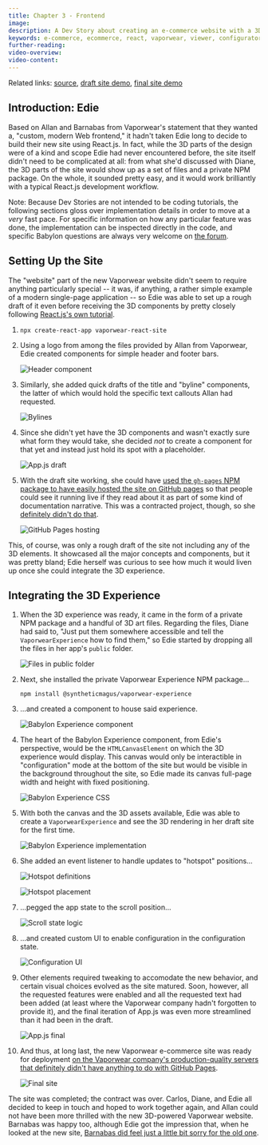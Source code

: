 ```yaml
---
title: Chapter 3 - Frontend
image:
description: A Dev Story about creating an e-commerce website with a 3D viewer/configurator built into the design.
keywords: e-commerce, ecommerce, react, vaporwear, viewer, configurator
further-reading:
video-overview:
video-content:
---
```


Related links:
[source](https://github.com/syntheticmagus/vaporwear-react-site-deployment/),
[draft site demo](https://syntheticmagus.github.io/vaporwear-react-site-draft/),
[final site demo](https://syntheticmagus.github.io/vaporwear-react-site-deployment/)

## Introduction: Edie

Based on Allan and Barnabas from Vaporwear's statement that they wanted a,
"custom, modern Web frontend," it hadn't taken Edie long to decide to build
their new site using React.js. In fact, while the 3D parts of the design
were of a kind and scope Edie had never encountered before, the site itself
didn't need to be complicated at all: from what she'd discussed with Diane,
the 3D parts of the site would show up as a set of files and a private NPM
package. On the whole, it sounded pretty easy, and it would work brilliantly
with a typical React.js development workflow.

Note: Because Dev Stories are not intended to be coding tutorials, the
following sections gloss over implementation details in order to move
at a _very_ fast pace. For specific information on how any particular
feature was done, the implementation can be inspected directly in the
code, and specific Babylon questions are always very welcome on
[the forum](https://forum.babylonjs.com/c/questions).

## Setting Up the Site

The "website" part of the new Vaporwear website didn't seem to require
anything particularly special -- it was, if anything, a rather simple
example of a modern single-page application -- so Edie was able to
set up a rough draft of it even before receiving the 3D components by
pretty closely following
[React.js's own tutorial](https://reactjs.org/tutorial/tutorial.html).

1.  ```
    npx create-react-app vaporwear-react-site
    ```
1.  Using a logo from among the files provided by Allan from Vaporwear,
    Edie created components for simple header and footer bars.

    ![Header component](/img/devStories/vaporwearConfigurator/chapter_frontend/01_header_js_1_24.png)

1.  Similarly, she added quick drafts of the title and "byline"
    components, the latter of which would hold the specific text callouts
    Allan had requested.

    ![Bylines](/img/devStories/vaporwearConfigurator/chapter_frontend/02_bylines.png)

1.  Since she didn't yet have the 3D components and wasn't exactly sure
    what form they would take, she decided _not_ to create a component for
    that yet and instead just hold its spot with a placeholder.

    ![App.js draft](/img/devStories/vaporwearConfigurator/chapter_frontend/03_app_js_9_24.png)

1.  With the draft site working, she could have
    [used the `gh-pages` NPM package to have easily hosted the site on GitHub pages](https://www.freecodecamp.org/news/deploy-a-react-app-to-github-pages/)
    so that people could see it running live if they read about it as part
    of some kind of documentation narrative. This was a contracted
    project, though, so she
    [definitely didn't do that](https://syntheticmagus.github.io/vaporwear-react-site-draft/).

    ![GitHub Pages hosting](/img/devStories/vaporwearConfigurator/chapter_frontend/04_github_pages.png)

This, of course, was only a rough draft of the site not including any
of the 3D elements. It showcased all the major concepts and components,
but it was pretty bland; Edie herself was curious to see how much it would
liven up once she could integrate the 3D experience.

## Integrating the 3D Experience

1.  When the 3D experience was ready, it came in the form of a private
    NPM package and a handful of 3D art files. Regarding the files, Diane
    had said to, "Just put them somewhere accessible and tell the
    `VaporwearExperience` how to find them," so Edie started by dropping
    all the files in her app's `public` folder.

    ![Files in public folder](/img/devStories/vaporwearConfigurator/chapter_frontend/05_files_in_public_folder.png)

1.  Next, she installed the private Vaporwear Experience NPM package...
    ```
    npm install @syntheticmagus/vaporwear-experience
    ```
1.  ...and created a component to house said experience.

    ![Babylon Experience component](/img/devStories/vaporwearConfigurator/chapter_frontend/06_babylon_experience.png)

1.  The heart of the Babylon Experience component, from Edie's perspective,
    would be the `HTMLCanvasElement` on which the 3D experience would
    display. This canvas would only be interactible in "configuration"
    mode at the bottom of the site but would be visible in the background
    throughout the site, so Edie made its canvas full-page width and height
    with fixed positioning.

    ![Babylon Experience CSS](/img/devStories/vaporwearConfigurator/chapter_frontend/07_babylonExperience_css_1_7.png)

1.  With both the canvas and the 3D assets available, Edie was able to
    create a `VaporwearExperience` and see the 3D rendering in her draft
    site for the first time.

    ![Babylon Experience implementation](/img/devStories/vaporwearConfigurator/chapter_frontend/08_babylonExperience_js_63_71.png)

1.  She added an event listener to handle updates to "hotspot"
    positions...

    ![Hotspot definitions](/img/devStories/vaporwearConfigurator/chapter_frontend/09_babylonExperience_js_135_143.png)

    ![Hotspot placement](/img/devStories/vaporwearConfigurator/chapter_frontend/10_babylonExperience_js_75_89.png)

1.  ...pegged the app state to the scroll position...

    ![Scroll state logic](/img/devStories/vaporwearConfigurator/chapter_frontend/11_babylonExperience_js_105_128.png)

1.  ...and created custom UI to enable configuration in the configuration
    state.

    ![Configuration UI](/img/devStories/vaporwearConfigurator/chapter_frontend/12_babylonExperience_js_144_166.png)

1.  Other elements required tweaking to accomodate the new behavior, and
    certain visual choices evolved as the site matured. Soon, however, all
    the requested features were enabled and all the requested text had
    been added (at least where the Vaporwear company hadn't forgotten to
    provide it), and the final iteration of App.js was even more
    streamlined than it had been in the draft.

    ![App.js final](/img/devStories/vaporwearConfigurator/chapter_frontend/13_app_js_8_20.png)

1.  And thus, at long last, the new Vaporwear e-commerce site was ready
    for deployment
    [on the Vaporwear company's production-quality servers that definitely didn't have anything to do with GitHub Pages](https://syntheticmagus.github.io/vaporwear-react-site-deployment/).

    ![Final site](/img/devStories/vaporwearConfigurator/chapter_frontend/14_live_site.png)

The site was completed; the contract was over. Carlos, Diane, and Edie
all decided to keep in touch and hoped to work together again, and Allan
could not have been more thrilled with the new 3D-powered Vaporwear
website. Barnabas was happy too, although Edie got the impression that,
when he looked at the new site,
[Barnabas did feel just a little bit sorry for the old one](./wordpress).
